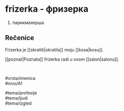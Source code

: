 # frizerka - фризерка

1. парикмахерша  

## Rečenice

Frizerka je [[skratiti|skratila]] moju [[kosa|kosu]].  

[[poznat|Poznata]] frizerka radi u ovom [[salon|salonu]].  

<br>

#vrsta/imenica  
#nivo/A1  

#tema/profesije  
#tema/ljudi  
#tema/izgled
